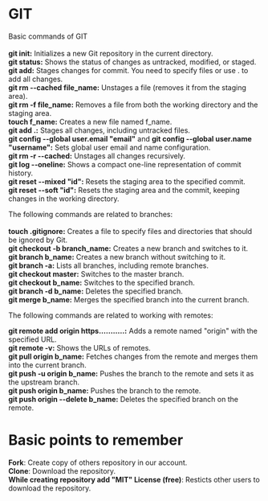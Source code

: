 # GIT
Basic commands of GIT </br>  
**git init:** Initializes a new Git repository in the current directory.  
**git status:** Shows the status of changes as untracked, modified, or staged.  
**git add:** Stages changes for commit. You need to specify files or use . to add all changes.  
**git rm --cached file_name:** Unstages a file (removes it from the staging area).  
**git rm -f file_name:** Removes a file from both the working directory and the staging area.  
**touch f_name:** Creates a new file named f_name.  
**git add .:** Stages all changes, including untracked files.  
**git config --global user.email "email"** and **git config --global user.name "username":** Sets global user email and name configuration.  
**git rm -r --cached:** Unstages all changes recursively.  
**git log --oneline:** Shows a compact one-line representation of commit history.  
**git reset --mixed "id":** Resets the staging area to the specified commit.  
**git reset --soft "id":** Resets the staging area and the commit, keeping changes in the working directory.  

The following commands are related to branches: </br>   
**touch .gitignore:** Creates a file to specify files and directories that should be ignored by Git.  
**git checkout -b branch_name:** Creates a new branch and switches to it.  
**git branch b_name:** Creates a new branch without switching to it.   
**git branch -a:** Lists all branches, including remote branches.  
**git checkout master:** Switches to the master branch.  
**git checkout b_name:** Switches to the specified branch.  
**git branch -d b_name:** Deletes the specified branch.  
**git merge b_name:** Merges the specified branch into the current branch.</br>   

The following commands are related to working with remotes:</br>  

**git remote add origin https………..:** Adds a remote named "origin" with the specified URL.  
**git remote -v:** Shows the URLs of remotes.  
**git pull origin b_name:** Fetches changes from the remote and merges them into the current branch.  
**git push -u origin b_name:** Pushes the branch to the remote and sets it as the upstream branch.  
**git push origin b_name:** Pushes the branch to the remote.  
**git push origin --delete b_name:** Deletes the specified branch on the remote.  

# Basic points to remember  
**Fork**: Create copy of others repository in our account.  
**Clone**: Download the repository.  
**While creating repository add "MIT" License (free)**: Resticts other users to download the repository.
